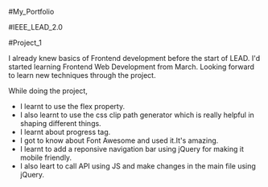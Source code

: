 #My_Portfolio

#IEEE_LEAD_2.0

#Project_1

I already knew basics of Frontend development before the start of LEAD. I'd started learning Frontend Web Development from March. 
Looking forward to learn new techniques through the project.

While doing the project,
 - I learnt to use the flex property. 
 - I also learnt to use the css clip path generator which is really helpful in shaping different things.
 - I learnt about progress tag.
 - I got to know about Font Awesome and used it.It's amazing.
 - I learnt to add a reponsive navigation bar using jQuery for making it mobile friendly.
 - I also leart to call API using JS and make changes in the main file using jQuery.

